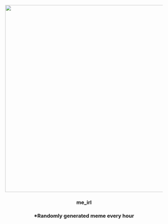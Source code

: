 <p align="center">
        <img src="https://i.redd.it/4s3l6x9vyu1a1.gif" width="600" height="600">
        </p>
        <h3 align="center">me_irl</h3>
        <h3 align="center">*Randomly generated meme every hour</h3>
    